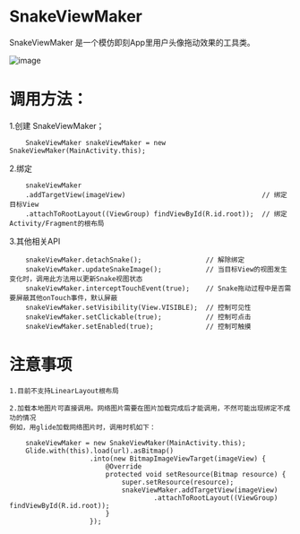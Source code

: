 # SnakeViewMaker

 SnakeViewMaker 是一个模仿即刻App里用户头像拖动效果的工具类。

![image](https://github.com/devilist/SnakeViewMaker/raw/master/images/snake_shootcut.gif)

# 调用方法：

1.创建 SnakeViewMaker；

```
    SnakeViewMaker snakeViewMaker = new SnakeViewMaker(MainActivity.this);
```

2.绑定

```
    snakeViewMaker
    .addTargetView(imageView)                                  // 绑定目标View
    .attachToRootLayout((ViewGroup) findViewById(R.id.root));  // 绑定Activity/Fragment的根布局
```

3.其他相关API

```
    snakeViewMaker.detachSnake();                // 解除绑定
    snakeViewMaker.updateSnakeImage();           // 当目标View的视图发生变化时，调用此方法用以更新Snake视图状态
    snakeViewMaker.interceptTouchEvent(true);    // Snake拖动过程中是否需要屏蔽其他onTouch事件，默认屏蔽
    snakeViewMaker.setVisibility(View.VISIBLE);  // 控制可见性
    snakeViewMaker.setClickable(true);           // 控制可点击
    snakeViewMaker.setEnabled(true);             // 控制可触摸
```

# 注意事项

    1.目前不支持LinearLayout根布局

    2.加载本地图片可直接调用。网络图片需要在图片加载完成后才能调用，不然可能出现绑定不成功的情况
    例如，用glide加载网络图片时，调用时机如下：

```
    snakeViewMaker = new SnakeViewMaker(MainActivity.this);
    Glide.with(this).load(url).asBitmap()
                    .into(new BitmapImageViewTarget(imageView) {
                        @Override
                        protected void setResource(Bitmap resource) {
                            super.setResource(resource);
                            snakeViewMaker.addTargetView(imageView)
                                    .attachToRootLayout((ViewGroup) findViewById(R.id.root));
                        }
                    });
```